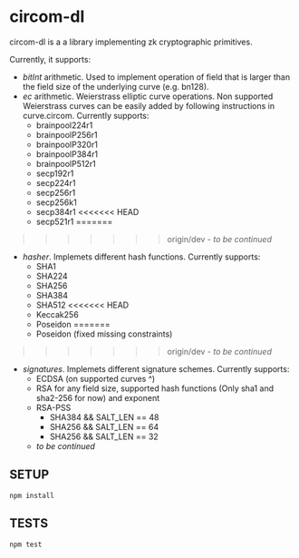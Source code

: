 # circom-dl

circom-dl is a a library implementing zk cryptographic primitives.

Currently, it supports:
- *bitInt* arithmetic. Used to implement operation of field that is larger than the field size of the underlying curve (e.g. bn128).
- *ec* arithmetic. Weierstrass elliptic curve operations. Non supported Weierstrass curves can be easily added by following instructions in curve.circom. Currently supports:
    - brainpool224r1
    - brainpoolP256r1
    - brainpoolP320r1
    - brainpoolP384r1
    - brainpoolP512r1
    - secp192r1
    - secp224r1
    - secp256r1
    - secp256k1
    - secp384r1
<<<<<<< HEAD
    - secp521r1
=======
>>>>>>> origin/dev
    - *to be continued*


- *hasher*. Implemets different hash functions. Currently supports:
    - SHA1
    - SHA224
    - SHA256
    - SHA384
    - SHA512
<<<<<<< HEAD
    - Keccak256
    - Poseidon
=======
    - Poseidon (fixed missing constraints)
>>>>>>> origin/dev
    - *to be continued*

- *signatures*. Implemets different signature schemes. Currently supports:
    - ECDSA (on supported curves ^)
    - RSA for any field size, supported hash functions (Only sha1 and sha2-256 for now) and exponent
    - RSA-PSS
        - SHA384 && SALT_LEN == 48
        - SHA256 && SALT_LEN == 64
        - SHA256 && SALT_LEN == 32
    - *to be continued*


## SETUP

```
npm install
```

## TESTS

```
npm test
```